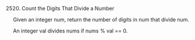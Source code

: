 2520. Count the Digits That Divide a Number

Given an integer num, return the number of digits in num that divide num.

An integer val divides nums if nums % val == 0.
